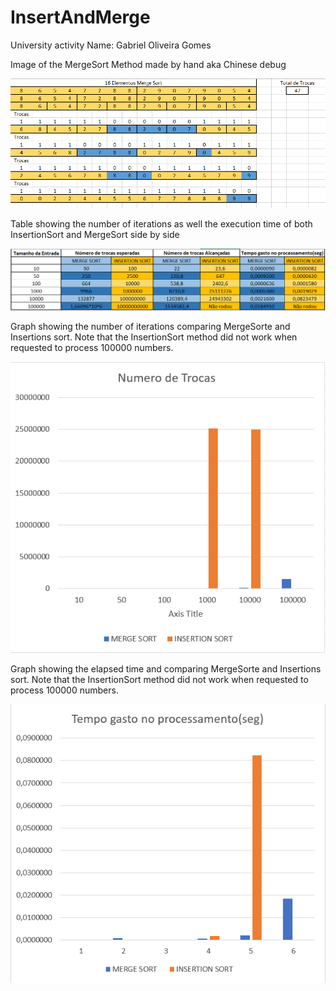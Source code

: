 # InsertAndMerge
University activity
Name: Gabriel Oliveira Gomes


Image of the MergeSort Method made by hand aka Chinese debug

![LoadedImage](https://github.com/PonjoDEV/InsertAndMerge/blob/main/Images/Compara%C3%A7%C3%B5es%2016%20n%C3%BAmeros.png)

Table showing the number of iterations as well the execution time of both InsertionSort and MergeSort side by side

![LoadedImage](https://github.com/PonjoDEV/InsertAndMerge/blob/main/Images/Tempos%20de%20Execu%C3%A7%C3%A3o.png)

Graph showing the number of iterations comparing MergeSorte and Insertions sort. Note that the InsertionSort method did not work when requested to process 100000 numbers.

![LoadedImage](https://github.com/PonjoDEV/InsertAndMerge/blob/main/Images/Numero%20de%20trocas.png)

Graph showing the elapsed time and comparing MergeSorte and Insertions sort. Note that the InsertionSort method did not work when requested to process 100000 numbers.

![LoadedImage](https://github.com/PonjoDEV/InsertAndMerge/blob/main/Images/Tempo%20gasto.png)
